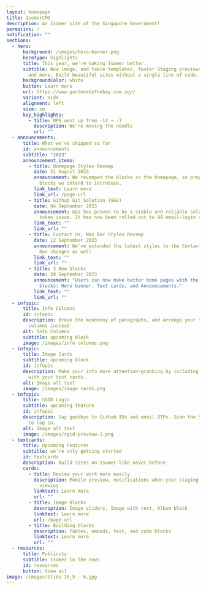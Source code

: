 ```yaml
---
layout: homepage
title: IsomerCMS
description: An Isomer site of the Singapore Government!
permalink: /
notification: ""
sections:
  - hero:
      background: /images/hero-banner.png
      heroType: highlights
      title: This year, we're making Isomer better.
      subtitle: New image, and table templates, faster Staging previews, bulk uploads,
        and more. Build beautiful sites without a single line of code.
      backgroundColor: white
      button: Learn more
      url: https://www.gardensbythebay.com.sg//
      variant: side
      alignment: left
      size: sm
      key_highlights:
        - title: NPS went up from -14 → -7
          description: We're moving the needle
          url: ""
  - announcements:
      title: What we've shipped so far
      id: announcements
      subtitle: "2023"
      announcement_items:
        - title: Homepage Styles Revamp
          date: 21 August 2023
          announcement: We revamped the blocks in the homepage, in preparation for the new
            blocks we intend to introduce.
          link_text: Learn more
          link_url: /page-url
        - title: Github Git Solution (GGs)
          date: 04 September 2023
          announcement: GGs has proven to be a stable and reliable solution to our Github
            token issue. It has now been rolled out to 99 email-login sites
          link_text: ""
          link_url: ""
        - title: Contact Us, Nav Bar Styles Revamp
          date: 12 September 2023
          announcement: We've extended the latest styles to the Contact Us and Navigation
            Bar changes as well
          link_text: ""
          link_url: ""
        - title: 3 New blocks
          date: 28 September 2023
          announcement: "Users can now make better home pages with the 3 most requested
            blocks: Hero banner, Text cards, and Announcements."
          link_text: ""
          link_url: ""
  - infopic:
      title: Info Columns
      id: infopic
      description: Break the monotony of paragraphs, and arrange your text in multiple
        columns instead
      alt: Info Columns
      subtitle: upcoming block
      image: /images/info columns.png
  - infopic:
      title: Image Cards
      subtitle: upcoming block
      id: infopic
      description: Make your info more attention-grabbing by including images along
        with your text cards.
      alt: Image alt text
      image: /images/image cards.png
  - infopic:
      title: SGID Login
      subtitle: upcoming feature
      id: infopic
      description: Say goodbye to Github IDs and email OTPs. Scan the Singpass QR code
        to log in.
      alt: Image alt text
      image: /images/sgid-preview-2.png
  - textcards:
      title: Upcoming Features
      subtitle: we're only getting started
      id: textcards
      description: Build sites on Isomer like never before
      cards:
        - title: Review your work more easily
          description: Mobile preview, notifications when your staging site is ready for
            viewing
          linktext: Learn more
          url: ""
        - title: Image Blocks
          description: Image sliders, Image with text, Album block
          linktext: Learn more
          url: /page-url
        - title: Building blocks
          description: Tables, embeds, text, and code blocks
          linktext: Learn more
          url: ""
  - resources:
      title: Publicity
      subtitle: Isomer in the news
      id: resources
      button: View all
image: /images/Slide 16_9 - 6.jpg
---
```

